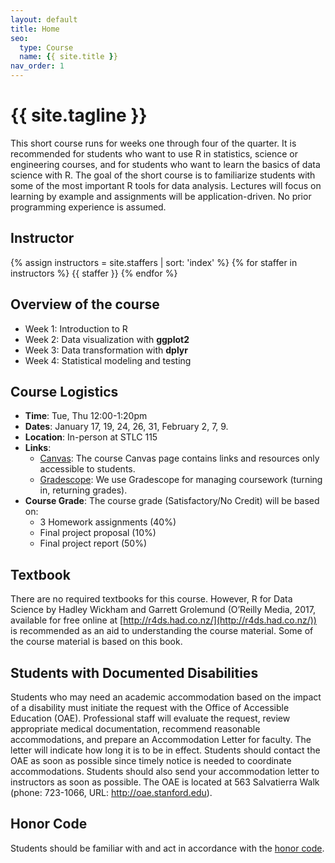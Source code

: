 ```yaml
---
layout: default
title: Home
seo:
  type: Course
  name: {{ site.title }}
nav_order: 1
---
```


# {{ site.tagline }}

<!--{% if site.announcements %}
{{ site.announcements.last }}
[Announcements](announcements.md){: .btn .btn-outline .fs-3 }
{% endif %}-->

This short course runs for weeks one through four of the quarter. It is recommended for students who want to use R in statistics, science or engineering courses, and for students who want to learn the basics of data science with R. The goal of the short course is to familiarize students with some of the most important R tools for data analysis. Lectures will focus on learning by example and assignments will be application-driven. No prior programming experience is assumed.

## Instructor

{% assign instructors = site.staffers | sort: 'index' %}
{% for staffer in instructors %}
{{ staffer }}
{% endfor %}

## Overview of the course

- Week 1: Introduction to R 
- Week 2: Data visualization with **ggplot2**
- Week 3: Data transformation with **dplyr**
- Week 4: Statistical modeling and testing

## Course Logistics

- **Time**: Tue, Thu 12:00-1:20pm
- **Dates**: January 17, 19, 24, 26, 31, February 2, 7, 9.
- **Location**: In-person at STLC 115
- **Links**:
    - [Canvas](https://canvas.stanford.edu/courses/164301): The course Canvas page
      contains links and resources only accessible to students.
    - [Gradescope](https://www.gradescope.com/courses/486004): We use Gradescope for managing coursework (turning in, returning grades).  
- **Course Grade**: The course grade (Satisfactory/No Credit) will be based on:
    - 3 Homework assignments (40%)
    - Final project proposal (10%)
    - Final project report (50%)

## Textbook
There are no required textbooks for this course. However, R for Data Science by Hadley Wickham and Garrett Grolemund (O’Reilly Media, 2017, available for free online at [http://r4ds.had.co.nz/](http://r4ds.had.co.nz/)) is recommended as an aid to understanding the course material. Some of the course material is based on this book.

## Students with Documented Disabilities
Students who may need an academic accommodation based on the impact of a disability must initiate the request with the Office of Accessible Education (OAE). Professional staff will evaluate the request, review appropriate medical documentation, recommend reasonable accommodations, and prepare an Accommodation Letter for faculty. The letter will indicate how long it is to be in effect. Students should contact the OAE as soon as possible since timely notice is needed to coordinate accommodations. Students should also send your accommodation letter to instructors as soon as possible. The OAE is located at 563 Salvatierra Walk (phone: 723-1066, URL: http://oae.stanford.edu).

## Honor Code
Students should be familiar with and act in accordance with the [honor code](https://communitystandards.stanford.edu/policies-guidance/honor-code).
